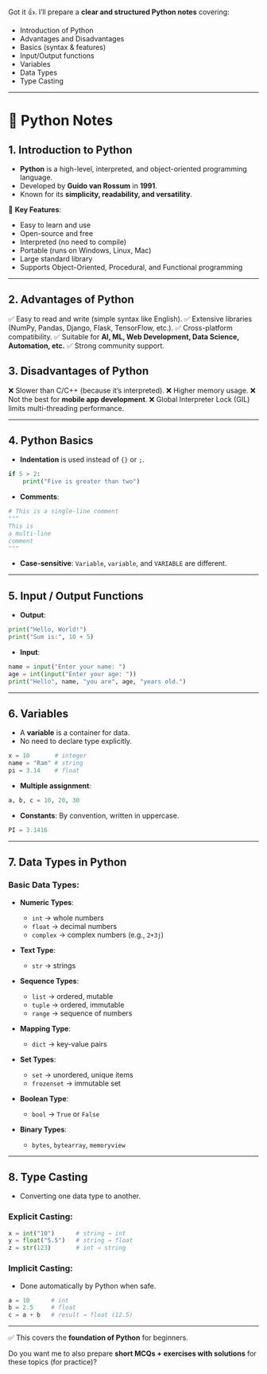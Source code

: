 Got it 👍. I’ll prepare a **clear and structured Python notes** covering:

* Introduction of Python
* Advantages and Disadvantages
* Basics (syntax & features)
* Input/Output functions
* Variables
* Data Types
* Type Casting

---

# 📘 Python Notes

## 1. Introduction to Python

* **Python** is a high-level, interpreted, and object-oriented programming language.
* Developed by **Guido van Rossum** in **1991**.
* Known for its **simplicity, readability, and versatility**.

🔹 **Key Features**:

* Easy to learn and use
* Open-source and free
* Interpreted (no need to compile)
* Portable (runs on Windows, Linux, Mac)
* Large standard library
* Supports Object-Oriented, Procedural, and Functional programming

---

## 2. Advantages of Python

✅ Easy to read and write (simple syntax like English).
✅ Extensive libraries (NumPy, Pandas, Django, Flask, TensorFlow, etc.).
✅ Cross-platform compatibility.
✅ Suitable for **AI, ML, Web Development, Data Science, Automation, etc.**
✅ Strong community support.

## 3. Disadvantages of Python

❌ Slower than C/C++ (because it’s interpreted).
❌ Higher memory usage.
❌ Not the best for **mobile app development**.
❌ Global Interpreter Lock (GIL) limits multi-threading performance.

---

## 4. Python Basics

* **Indentation** is used instead of `{}` or `;`.

```python
if 5 > 2:
    print("Five is greater than two")
```

* **Comments**:

```python
# This is a single-line comment
"""
This is
a multi-line
comment
"""
```

* **Case-sensitive**: `Variable`, `variable`, and `VARIABLE` are different.

---

## 5. Input / Output Functions

* **Output**:

```python
print("Hello, World!")
print("Sum is:", 10 + 5)
```

* **Input**:

```python
name = input("Enter your name: ")
age = int(input("Enter your age: "))
print("Hello", name, "you are", age, "years old.")
```

---

## 6. Variables

* A **variable** is a container for data.
* No need to declare type explicitly.

```python
x = 10       # integer
name = "Ram" # string
pi = 3.14    # float
```

* **Multiple assignment**:

```python
a, b, c = 10, 20, 30
```

* **Constants**: By convention, written in uppercase.

```python
PI = 3.1416
```

---

## 7. Data Types in Python

### Basic Data Types:

* **Numeric Types**:

  * `int` → whole numbers
  * `float` → decimal numbers
  * `complex` → complex numbers (e.g., `2+3j`)

* **Text Type**:

  * `str` → strings

* **Sequence Types**:

  * `list` → ordered, mutable
  * `tuple` → ordered, immutable
  * `range` → sequence of numbers

* **Mapping Type**:

  * `dict` → key-value pairs

* **Set Types**:

  * `set` → unordered, unique items
  * `frozenset` → immutable set

* **Boolean Type**:

  * `bool` → `True` or `False`

* **Binary Types**:

  * `bytes`, `bytearray`, `memoryview`

---

## 8. Type Casting

* Converting one data type to another.

### Explicit Casting:

```python
x = int("10")      # string → int
y = float("5.5")   # string → float
z = str(123)       # int → string
```

### Implicit Casting:

* Done automatically by Python when safe.

```python
a = 10      # int
b = 2.5     # float
c = a + b   # result → float (12.5)
```

---

✅ This covers the **foundation of Python** for beginners.

Do you want me to also prepare **short MCQs + exercises with solutions** for these topics (for practice)?
